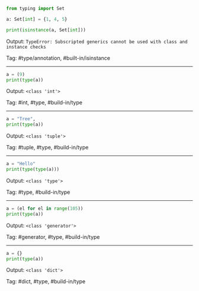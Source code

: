 ```python
from typing import Set

a: Set[int] = {1, 4, 5}

print(isinstance(a, Set[int]))
```
Output: `TypeError: Subscripted generics cannot be used with class and instance checks`

Tag: #type/annotation, #built-in/isinstance

---
```python
a = (9)
print(type(a))
```
Output: `<class 'int'>`

Tag: #int, #type, #build-in/type

---
```python
a = "Tree",
print(type(a))
```
Output: `<class 'tuple'>`

Tag: #tuple, #type, #build-in/type

---
```python
a = "Hello"
print(type(type(a)))
```
Output: `<class 'type'>`

Tag: #type, #build-in/type

---
```python
a = (el for el in range(105))
print(type(a))
```
Output: `<class 'generator'>`

Tag: #generator, #type, #build-in/type

---
```python
a = {}
print(type(a))
```
Output: `<class 'dict'>`

Tag: #dict, #type, #build-in/type
